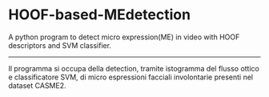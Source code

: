# HOOF-based-MEdetection
A python program to detect micro expression(ME) in video with HOOF descriptors and SVM classifier.

--------------------------------------------------

Il programma si occupa della detection, tramite istogramma del flusso ottico e classificatore SVM, di micro espressioni facciali involontarie presenti nel dataset CASME2.

